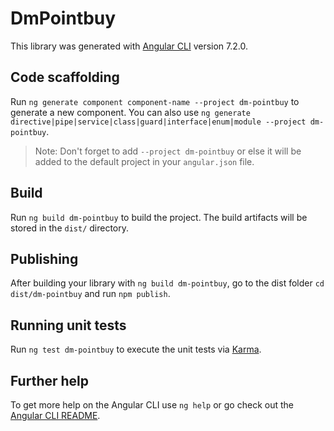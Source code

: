 # DmPointbuy

This library was generated with [Angular CLI](https://github.com/angular/angular-cli) version 7.2.0.

## Code scaffolding

Run `ng generate component component-name --project dm-pointbuy` to generate a new component. You can also use `ng generate directive|pipe|service|class|guard|interface|enum|module --project dm-pointbuy`.
> Note: Don't forget to add `--project dm-pointbuy` or else it will be added to the default project in your `angular.json` file. 

## Build

Run `ng build dm-pointbuy` to build the project. The build artifacts will be stored in the `dist/` directory.

## Publishing

After building your library with `ng build dm-pointbuy`, go to the dist folder `cd dist/dm-pointbuy` and run `npm publish`.

## Running unit tests

Run `ng test dm-pointbuy` to execute the unit tests via [Karma](https://karma-runner.github.io).

## Further help

To get more help on the Angular CLI use `ng help` or go check out the [Angular CLI README](https://github.com/angular/angular-cli/blob/master/README.md).
